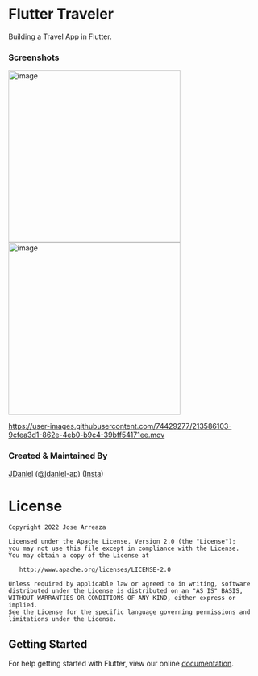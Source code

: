 # Flutter Traveler

Building a Travel App in Flutter.

### Screenshots

<img width="341" alt="image" src="https://user-images.githubusercontent.com/74429277/213586304-62d72855-c713-45e9-b7c6-b048479006cb.png">

<img width="341" alt="image" src="https://user-images.githubusercontent.com/74429277/213586062-b7ce4fc1-ef7a-4250-90dd-8e1f920da513.png">


https://user-images.githubusercontent.com/74429277/213586103-9cfea3d1-862e-4eb0-b9c4-39bff54171ee.mov



### Created & Maintained By

[JDaniel](https://github.com/jdaniel-ap) ([@jdaniel-ap](https://www.twitter.com/jdaniel-ap))
([Insta](https://www.instagram.com/jdaniel-ap))


# License

    Copyright 2022 Jose Arreaza

    Licensed under the Apache License, Version 2.0 (the "License");
    you may not use this file except in compliance with the License.
    You may obtain a copy of the License at

       http://www.apache.org/licenses/LICENSE-2.0

    Unless required by applicable law or agreed to in writing, software
    distributed under the License is distributed on an "AS IS" BASIS,
    WITHOUT WARRANTIES OR CONDITIONS OF ANY KIND, either express or implied.
    See the License for the specific language governing permissions and
    limitations under the License.

## Getting Started

For help getting started with Flutter, view our online
[documentation](https://flutter.io/).
